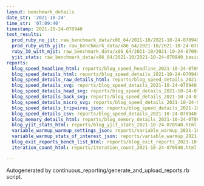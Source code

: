 ```yaml
---
layout: benchmark_details
date_str: '2021-10-24'
time_str: '07:09:40'
timestamp: 2021-10-24-070940
test_results:
  prod_ruby_no_jit: raw_benchmark_data/x86_64/2021-10/2021-10-24-070940_basic_benchmark_prod_ruby_no_jit.json
  prod_ruby_with_yjit: raw_benchmark_data/x86_64/2021-10/2021-10-24-070940_basic_benchmark_prod_ruby_with_yjit.json
  ruby_30_with_mjit: raw_benchmark_data/x86_64/2021-10/2021-10-24-070940_basic_benchmark_ruby_30_with_mjit.json
  yjit_stats: raw_benchmark_data/x86_64/2021-10/2021-10-24-070940_basic_benchmark_yjit_stats.json
reports:
  blog_speed_headline_html: reports/blog_speed_headline_2021-10-24-070940.html
  blog_speed_details_html: reports/blog_speed_details_2021-10-24-070940.html
  blog_speed_details_raw_details_html: reports/blog_speed_details_2021-10-24-070940.raw_details.html
  blog_speed_details_svg: reports/blog_speed_details_2021-10-24-070940.svg
  blog_speed_details_head_svg: reports/blog_speed_details_2021-10-24-070940.head.svg
  blog_speed_details_back_svg: reports/blog_speed_details_2021-10-24-070940.back.svg
  blog_speed_details_micro_svg: reports/blog_speed_details_2021-10-24-070940.micro.svg
  blog_speed_details_tripwires_json: reports/blog_speed_details_2021-10-24-070940.tripwires.json
  blog_speed_details_csv: reports/blog_speed_details_2021-10-24-070940.csv
  blog_memory_details_html: reports/blog_memory_details_2021-10-24-070940.html
  blog_yjit_stats_html: reports/blog_yjit_stats_2021-10-24-070940.html
  variable_warmup_warmup_settings_json: reports/variable_warmup_2021-10-24-070940.warmup_settings.json
  variable_warmup_stats_of_interest_json: reports/variable_warmup_2021-10-24-070940.stats_of_interest.json
  blog_exit_reports_bench_list_html: reports/blog_exit_reports_2021-10-24-070940.bench_list.html
  iteration_count_html: reports/iteration_count_2021-10-24-070940.html

---
```

Autogenerated by continuous_reporting/generate_and_upload_reports.rb script.
